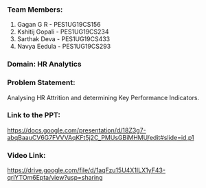 ### Team Members:
1. Gagan G R - PES1UG19CS156
2. Kshitij Gopali - PES1UG19CS234
3. Sarthak Deva - PES1UG19CS433
4. Navya Eedula - PES1UG19CS293

### Domain: HR Analytics

### Problem Statement:
Analysing HR Attrition and determining Key Performance Indicators.

### Link to the PPT:
https://docs.google.com/presentation/d/18Z3g7-abqBaauCV6G7FVVVAqKFt5j2C_PMUsGBiMHMU/edit#slide=id.p1

### Video Link:
https://drive.google.com/file/d/1aqFzu15U4X1ILX1yF43-qriYTOm6Epta/view?usp=sharing

